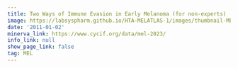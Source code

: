 ```yaml
---
title: Two Ways of Immune Evasion in Early Melanoma (for non-experts)
image: https://labsyspharm.github.io/HTA-MELATLAS-1/images/thumbnail-MEL1-full-story.jpg
date: '2011-01-02'
minerva_link: https://www.cycif.org/data/mel-2023/
info_link: null
show_page_link: false
tag: MEL
---
```

